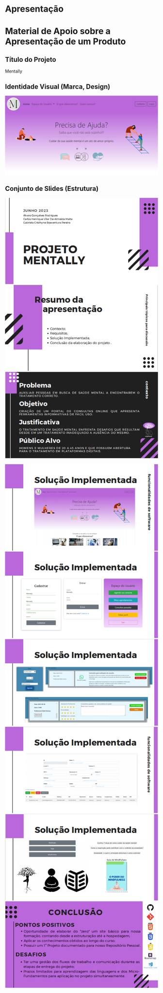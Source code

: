 # Apresentação


# Material de Apoio sobre a Apresentação de um Produto

## Título do Projeto

Mentally

## Identidade Visual (Marca, Design)

<div>
 <img src="img/identidade visual.png" alt="">
</div>

## Conjunto de Slides (Estrutura)

<div align="center">
  <img src="img/1.png" alt="">

  <img src="img/2.png" alt="">

  <img src="img/3.png" alt="">

  <img src="img4.png" alt="">

  <img src="img/5.png" alt="">

  <img src="img/6.png" alt="">

  <img src="img/7.png" alt="">

  <img src="img/8.png" alt="">

  <img src="img/9.png" alt="">

  <img src="img/10.png" alt="">
</div>
